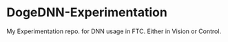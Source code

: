 # DogeDNN-Experimentation
My Experimentation repo. for DNN usage in FTC. Either in Vision or Control. 
